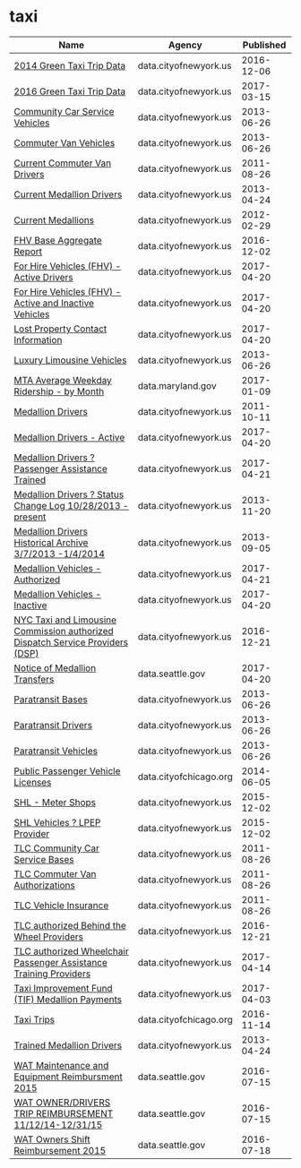 # taxi

Name | Agency | Published
---- | ---- | ---------
[2014 Green Taxi Trip Data](../socrata/2np7-5jsg.md) | data.cityofnewyork.us | 2016-12-06
[2016 Green Taxi Trip Data](../socrata/hvrh-b6nb.md) | data.cityofnewyork.us | 2017-03-15
[Community Car Service Vehicles](../socrata/scwj-eyn6.md) | data.cityofnewyork.us | 2013-06-26
[Commuter Van Vehicles](../socrata/q44u-339y.md) | data.cityofnewyork.us | 2013-06-26
[Current Commuter Van Drivers](../socrata/mf6v-bdzr.md) | data.cityofnewyork.us | 2011-08-26
[Current Medallion Drivers](../socrata/s22f-jsd4.md) | data.cityofnewyork.us | 2013-04-24
[Current Medallions](../socrata/avwq-z233.md) | data.cityofnewyork.us | 2012-02-29
[FHV Base Aggregate Report](../socrata/2v9c-2k7f.md) | data.cityofnewyork.us | 2016-12-02
[For Hire Vehicles (FHV) - Active Drivers](../socrata/xjfq-wh2d.md) | data.cityofnewyork.us | 2017-04-20
[For Hire Vehicles (FHV) - Active and Inactive Vehicles](../socrata/8wbx-tsch.md) | data.cityofnewyork.us | 2017-04-20
[Lost Property Contact Information](../socrata/dg7a-jiz2.md) | data.cityofnewyork.us | 2017-04-20
[Luxury Limousine Vehicles](../socrata/jdb4-d3j9.md) | data.cityofnewyork.us | 2013-06-26
[MTA Average Weekday Ridership - by Month](../socrata/ub96-xxqw.md) | data.maryland.gov | 2017-01-09
[Medallion Drivers](../socrata/iux8-53rc.md) | data.cityofnewyork.us | 2011-10-11
[Medallion Drivers - Active](../socrata/jb3k-j3gp.md) | data.cityofnewyork.us | 2017-04-20
[Medallion Drivers ? Passenger Assistance Trained](../socrata/td5q-ry6d.md) | data.cityofnewyork.us | 2017-04-21
[Medallion Drivers ? Status Change Log 10/28/2013 - present](../socrata/sjfe-fppp.md) | data.cityofnewyork.us | 2013-11-20
[Medallion Drivers Historical Archive 3/7/2013 -1/4/2014](../socrata/n776-dsqy.md) | data.cityofnewyork.us | 2013-09-05
[Medallion Vehicles - Authorized](../socrata/rhe8-mgbb.md) | data.cityofnewyork.us | 2017-04-21
[Medallion Vehicles - Inactive](../socrata/jgtb-hmpg.md) | data.cityofnewyork.us | 2017-04-20
[NYC Taxi and Limousine Commission authorized Dispatch Service Providers (DSP)](../socrata/2n4x-d97d.md) | data.cityofnewyork.us | 2016-12-21
[Notice of Medallion Transfers](../socrata/rk6r-ehyv.md) | data.seattle.gov | 2017-04-20
[Paratransit Bases](../socrata/r247-45ub.md) | data.cityofnewyork.us | 2013-06-26
[Paratransit Drivers](../socrata/8bqd-u9ta.md) | data.cityofnewyork.us | 2013-06-26
[Paratransit Vehicles](../socrata/v39y-4v3t.md) | data.cityofnewyork.us | 2013-06-26
[Public Passenger Vehicle Licenses](../socrata/tfm3-3j95.md) | data.cityofchicago.org | 2014-06-05
[SHL - Meter Shops](../socrata/56e3-rp8d.md) | data.cityofnewyork.us | 2015-12-02
[SHL Vehicles ? LPEP Provider](../socrata/6pwv-zmgh.md) | data.cityofnewyork.us | 2015-12-02
[TLC Community Car Service Bases](../socrata/nadh-kjkc.md) | data.cityofnewyork.us | 2011-08-26
[TLC Commuter Van Authorizations](../socrata/yksz-5xaj.md) | data.cityofnewyork.us | 2011-08-26
[TLC Vehicle Insurance](../socrata/cw8b-zbc3.md) | data.cityofnewyork.us | 2011-08-26
[TLC authorized Behind the Wheel Providers](../socrata/auuc-fqzi.md) | data.cityofnewyork.us | 2016-12-21
[TLC authorized Wheelchair Passenger Assistance Training Providers](../socrata/ayeb-p4mv.md) | data.cityofnewyork.us | 2017-04-14
[Taxi Improvement Fund (TIF) Medallion Payments](../socrata/ht4t-wzcm.md) | data.cityofnewyork.us | 2017-04-03
[Taxi Trips](../socrata/wrvz-psew.md) | data.cityofchicago.org | 2016-11-14
[Trained Medallion Drivers](../socrata/m4pf-wpkz.md) | data.cityofnewyork.us | 2013-04-24
[WAT Maintenance and Equipment Reimbursment 2015](../socrata/3mzv-b4ze.md) | data.seattle.gov | 2016-07-15
[WAT OWNER/DRIVERS TRIP REIMBURSEMENT 11/12/14-12/31/15](../socrata/7xw3-6hfi.md) | data.seattle.gov | 2016-07-15
[WAT Owners Shift Reimbursement 2015](../socrata/a44h-qn3y.md) | data.seattle.gov | 2016-07-18

